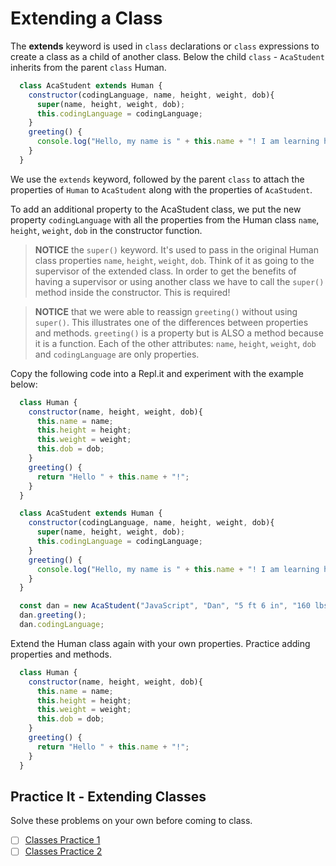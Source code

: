 # Extending a Class

The **extends** keyword is used in `class` declarations or `class` expressions to create a class as a child of another class. Below the child `class` - `AcaStudent` inherits from the parent `class` Human.

```javascript
  class AcaStudent extends Human {
    constructor(codingLanguage, name, height, weight, dob){
      super(name, height, weight, dob);
      this.codingLanguage = codingLanguage;
    }
    greeting() {
      console.log("Hello, my name is " + this.name + "! I am learning how to code!");
    }
  }
```

We use the `extends` keyword, followed by the parent `class` to attach the properties of `Human` to `AcaStudent` along with the properties of `AcaStudent`.
  
To add an additional property to the AcaStudent class, we put the new property `codingLanguage` with all the properties from the Human class `name`, `height`, `weight`, `dob` in the constructor function.

  > **NOTICE** the `super()` keyword. It's used to pass in the original Human class properties `name`, `height`, `weight`, `dob`. Think of it as going to the supervisor of the extended class. In order to get the benefits of having a supervisor or using another class we have to call the `super()` method inside the constructor. This is required!

  > **NOTICE** that we were able to reassign `greeting()` without using `super()`. This illustrates one of the differences between properties and methods. `greeting()` is a property but is ALSO a method because it is a function. Each of the other attributes: `name`, `height`, `weight`, `dob` and `codingLanguage` are only properties.

Copy the following code into a Repl.it and experiment with the example below:

```javascript
  class Human {
    constructor(name, height, weight, dob){
      this.name = name;
      this.height = height;
      this.weight = weight;
      this.dob = dob;
    }
    greeting() {
      return "Hello " + this.name + "!";
    }
  }

  class AcaStudent extends Human {
    constructor(codingLanguage, name, height, weight, dob){
      super(name, height, weight, dob);
      this.codingLanguage = codingLanguage;
    }
    greeting() {
      console.log("Hello, my name is " + this.name + "! I am learning how to code!");
    }
  }

  const dan = new AcaStudent("JavaScript", "Dan", "5 ft 6 in", "160 lbs", "February 25th, 1986");
  dan.greeting();
  dan.codingLanguage;
```

Extend the Human class again with your own properties. Practice adding properties and methods.

```javascript
  class Human {
    constructor(name, height, weight, dob){
      this.name = name;
      this.height = height;
      this.weight = weight;
      this.dob = dob;
    }
    greeting() {
      return "Hello " + this.name + "!";
    }
  }
```

## Practice It - Extending Classes

Solve these problems on your own before coming to class.

- [ ] [Classes Practice 1](https://repl.it/@reneedudley/ClassPracticeI)
- [ ] [Classes Practice 2](https://repl.it/@reneedudley/ClassPracticeII)